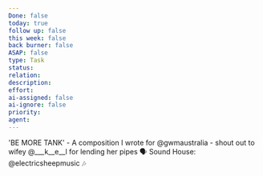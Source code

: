 ```yaml
---
Done: false
today: true
follow up: false
this week: false
back burner: false
ASAP: false
type: Task
status:
relation:
description:
effort:
ai-assigned: false
ai-ignore: false
priority:
agent:
---
```

'BE MORE TANK' - A composition I wrote for @gwmaustralia - shout out to wifey @___k__e__l for lending her pipes 🗣️ Sound House: @electricsheepmusic 🎶
